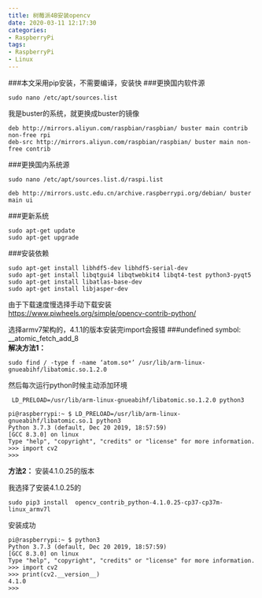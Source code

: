 ```yaml
---
title: 树莓派4B安装opencv
date: 2020-03-11 12:17:30
categories: 
- RaspberryPi
tags:
- RaspberryPi
- Linux
---
```


###本文采用pip安装，不需要编译，安装快
###更换国内软件源
```shell
sudo nano /etc/apt/sources.list
```
我是buster的系统，就更换成buster的镜像
```shell
deb http://mirrors.aliyun.com/raspbian/raspbian/ buster main contrib non-free rpi
deb-src http://mirrors.aliyun.com/raspbian/raspbian/ buster main non-free contrib
```
###更换国内系统源
```shell
sudo nano /etc/apt/sources.list.d/raspi.list
```

```shell
deb http://mirrors.ustc.edu.cn/archive.raspberrypi.org/debian/ buster main ui
```

###更新系统
```shell
sudo apt-get update
sudo apt-get upgrade
```

###安装依赖
```shell
sudo apt-get install libhdf5-dev libhdf5-serial-dev
sudo apt-get install libqtgui4 libqtwebkit4 libqt4-test python3-pyqt5
sudo apt-get install libatlas-base-dev
sudo apt-get install libjasper-dev
```

由于下载速度慢选择手动下载安装  
<https://www.piwheels.org/simple/opencv-contrib-python/>  


选择armv7架构的，4.1.1的版本安装完import会报错
###undefined symbol: __atomic_fetch_add_8  
**解决方法1：**
```shell
sudo find / -type f -name ‘atom.so*’ /usr/lib/arm-linux-gnueabihf/libatomic.so.1.2.0
```
然后每次运行python时候主动添加环境
```shell
 LD_PRELOAD=/usr/lib/arm-linux-gnueabihf/libatomic.so.1.2.0 python3
```
```shell
pi@raspberrypi:~ $ LD_PRELOAD=/usr/lib/arm-linux-gnueabihf/libatomic.so.1 python3
Python 3.7.3 (default, Dec 20 2019, 18:57:59) 
[GCC 8.3.0] on linux
Type "help", "copyright", "credits" or "license" for more information.
>>> import cv2
>>> 
```
**方法2：**
安装4.1.0.25的版本  

我选择了安装4.1.0.25的
```shell
sudo pip3 install  opencv_contrib_python-4.1.0.25-cp37-cp37m-linux_armv7l
```
安装成功
```shell
pi@raspberrypi:~ $ python3
Python 3.7.3 (default, Dec 20 2019, 18:57:59) 
[GCC 8.3.0] on linux
Type "help", "copyright", "credits" or "license" for more information.
>>> import cv2
>>> print(cv2.__version__)
4.1.0
>>> 
```